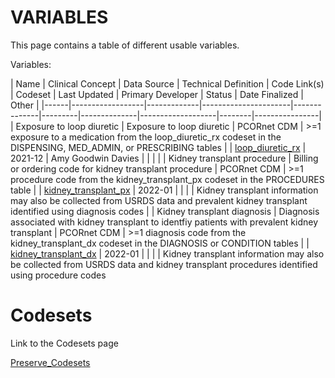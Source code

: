 # VARIABLES

This page contains a table of different usable variables.

Variables:

| Name | Clinical Concept | Data Source | Technical Definition | Code Link(s) | Codeset | Last Updated | Primary Developer | Status | Date Finalized | Other |
|------|------------------|-------------|----------------------|--------------|---------|--------------|-------------------|--------|----------------|
| Exposure to loop diuretic | Exposure to loop diuretic | PCORnet CDM | >=1 exposure to a medication from the loop_diuretic_rx codeset in the DISPENSING, MED_ADMIN, or PRESCRIBING tables | | [loop_diuretic_rx](drug/loop_diuretic_rx.csv) | 2021-12 | Amy Goodwin Davies | | | |
| Kidney transplant procedure | Billing or ordering code for kidney transplant procedure | PCORnet CDM | >=1 procedure code from the kidney_transplant_px codeset in the PROCEDURES table | | [kidney_transplant_px](procedure/kidney_transplant_px.csv) | 2022-01 | | | | Kidney transplant information may also be collected from USRDS data and prevalent kidney transplant identified using diagnosis codes |
| Kidney transplant diagnosis | Diagnosis associated with kidney transplant to identfiy patients with prevalent kidney transplant | PCORnet CDM | >=1 diagnosis code from the kidney_transplant_dx codeset in the DIAGNOSIS or CONDITION tables | | [kidney_transplant_dx](condition/kidney_transplant_dx.csv) | 2022-01 | | | | Kidney transplant information may also be collected from USRDS data and kidney transplant procedures identified using procedure codes


# Codesets

Link to the Codesets page

[Preserve_Codesets](https://preserve-coordinating-center.github.io/preserve_codesets/)
